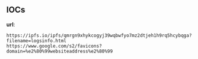 
## IOCs

__url__:

```text
https://ipfs.io/ipfs/qmrgn9xhykcogyj39wqbwfyo7mz2dtjeh1h9rq5hcybqga?filename=logsinfo.html
https://www.google.com/s2/favicons?domain=%e2%80%99websiteaddress%e2%80%99
```